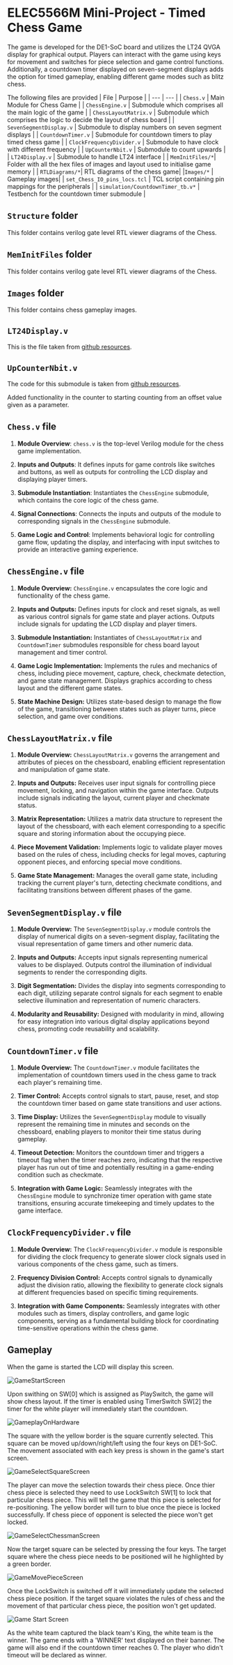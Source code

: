  # ELEC5566M Mini-Project - Timed Chess Game

The game is developed for the DE1-SoC board and utilizes the LT24 QVGA display for graphical output. Players can interact with the game using keys for movement and switches for piece selection and game control functions. Additionally, a countdown timer displayed on seven-segment displays adds the option for timed gameplay, enabling different game modes such as blitz chess.

The following files are provided
| File | Purpose |
| ---  | --- |
| `Chess.v`         | Main Module for Chess Game |
| `ChessEngine.v`     | Submodule which comprises all the main logic of the game |
| `ChessLayoutMatrix.v` | Submodule which comprises the logic to decide the layout of chess board |
| `SevenSegmentDisplay.v`       | Submodule to display numbers on seven segment displays |
| `CountdownTimer.v`       | Submodule for countdown timers to play timed chess game |
| `ClockFrequencyDivider.v`       | Submodule to have clock with different frequency |
| `UpCounterNbit.v`       | Submodule to count upwards |
| `LT24Display.v`       | Submodule to handle LT24 interface |
| `MemInitFiles/*`| Folder with all the hex files of images and layout used to initialise game memory |
| `RTLDiagrams/*`| RTL diagrams of the chess game|
|`Images/*` | Gameplay images|
| `set_Chess_IO_pins_locs.tcl`       | TCL script containing pin mappings for the peripherals |
| `simulation/CountdownTimer_tb.v*`             | Testbench for the countdown timer submodule | 

## `Structure` folder

This folder contains verilog gate level RTL viewer diagrams of the Chess.  

## `MemInitFiles` folder

This folder contains verilog gate level RTL viewer diagrams of the Chess.  

## `Images` folder

This folder contains chess gameplay images.  

## `LT24Display.v`

This is the file taken from [github resources](https://github.com/leeds-embedded-systems/ELEC5566M-Unit3-SoulSantosh/blob/main/3-2-LT24TestProject/LT24Display.v).

## `UpCounterNbit.v`

The code for this submodule is taken from [github resources](https://github.com/leeds-embedded-systems/ELEC5566M-Unit3-SoulSantosh/blob/main/3-2-LT24TestProject/LT24Top.v).  
 
 Added functionality in the counter to starting counting from an offset value given as a parameter.  

## `Chess.v` file

1. **Module Overview**: `chess.v` is the top-level Verilog module for the chess game implementation.

2. **Inputs and Outputs**: It defines inputs for game controls like switches and buttons, as well as outputs for controlling the LCD display and displaying player timers.

3. **Submodule Instantiation**: Instantiates the `ChessEngine` submodule, which contains the core logic of the chess game.

4. **Signal Connections**: Connects the inputs and outputs of the module to corresponding signals in the `ChessEngine` submodule.

5. **Game Logic and Control**: Implements behavioral logic for controlling game flow, updating the display, and interfacing with input switches to provide an interactive gaming experience.

## `ChessEngine.v` file

1. **Module Overview:** `ChessEngine.v` encapsulates the core logic and functionality of the chess game.

2. **Inputs and Outputs:** Defines inputs for clock and reset signals, as well as various control signals for game state and player actions. Outputs include signals for updating the LCD display and player timers.

3. **Submodule Instantiation:** Instantiates of `ChessLayoutMatrix` and `CountdownTimer` submodules responsible for chess board layout management and timer control.

4. **Game Logic Implementation:** Implements the rules and mechanics of chess, including piece movement, capture, check, checkmate detection, and game state management. Displays graphics according to chess layout and the different game states.

5. **State Machine Design:** Utilizes state-based design to manage the flow of the game, transitioning between states such as player turns, piece selection, and game over conditions.

## `ChessLayoutMatrix.v` file

1. **Module Overview:** `ChessLayoutMatrix.v` governs the arrangement and attributes of pieces on the chessboard, enabling efficient representation and manipulation of game state.

2. **Inputs and Outputs:** Receives user input signals for controlling piece movement, locking, and navigation within the game interface. Outputs include signals indicating the layout, current player and checkmate status.

3. **Matrix Representation:** Utilizes a matrix data structure to represent the layout of the chessboard, with each element corresponding to a specific square and storing information about the occupying piece.

4. **Piece Movement Validation:** Implements logic to validate player moves based on the rules of chess, including checks for legal moves, capturing opponent pieces, and enforcing special move conditions.

5. **Game State Management:** Manages the overall game state, including tracking the current player's turn, detecting checkmate conditions, and facilitating transitions between different phases of the game.

## `SevenSegmentDisplay.v` file

1. **Module Overview:** The `SevenSegmentDisplay.v` module controls the display of numerical digits on a seven-segment display, facilitating the visual representation of game timers and other numeric data.

2. **Inputs and Outputs:** Accepts input signals representing numerical values to be displayed. Outputs control the illumination of individual segments to render the corresponding digits.

3. **Digit Segmentation:** Divides the display into segments corresponding to each digit, utilizing separate control signals for each segment to enable selective illumination and representation of numeric characters.

4. **Modularity and Reusability:** Designed with modularity in mind, allowing for easy integration into various digital display applications beyond chess, promoting code reusability and scalability.

## `CountdownTimer.v` file

1. **Module Overview:** The `CountdownTimer.v` module facilitates the implementation of countdown timers used in the chess game to track each player's remaining time.

2. **Timer Control:** Accepts control signals to start, pause, reset, and stop the countdown timer based on game state transitions and user actions.

3. **Time Display:** Utilizes the `SevenSegmentDisplay` module to visually represent the remaining time in minutes and seconds on the chessboard, enabling players to monitor their time status during gameplay.

4. **Timeout Detection:** Monitors the countdown timer and triggers a timeout flag when the timer reaches zero, indicating that the respective player has run out of time and potentially resulting in a game-ending condition such as checkmate.

5. **Integration with Game Logic:** Seamlessly integrates with the `ChessEngine` module to synchronize timer operation with game state transitions, ensuring accurate timekeeping and timely updates to the game interface.

## `ClockFrequencyDivider.v` file

1. **Module Overview:** The `ClockFrequencyDivider.v` module is responsible for dividing the clock frequency to generate slower clock signals used in various components of the chess game, such as timers.

2. **Frequency Division Control:** Accepts control signals to dynamically adjust the division ratio, allowing the flexibility to generate clock signals at different frequencies based on specific timing requirements.

3. **Integration with Game Components:** Seamlessly integrates with other modules such as timers, display controllers, and game logic components, serving as a fundamental building block for coordinating time-sensitive operations within the chess game.

## Gameplay

When the game is started the LCD will display this screen.

![GameStartScreen](https://github.com/Bhaskarnikhilesh/DE1SoC_FPGA_Chess/assets/112621589/85ab5216-4d80-4ca8-aac2-1413fdfe707f)


Upon swithing on SW[0] which is assigned as PlaySwitch, the game will show chess layout. If the timer is enabled using TimerSwitch SW[2] the timer for the white player will immediately start the countdown.

![GameplayOnHardware](https://github.com/Bhaskarnikhilesh/DE1SoC_FPGA_Chess/assets/112621589/e7abbd4f-f014-4ed8-95ec-ff578833d22c)


The square with the yellow border is the square currently selected. This square can be moved up/down/right/left using the four keys on DE1-SoC. The movement associated with each key press is shown in the game's start screen.

![GameSelectSquareScreen](https://github.com/Bhaskarnikhilesh/DE1SoC_FPGA_Chess/assets/112621589/96513d6e-ca7b-4554-9521-b4b5177582f6)


The player can move the selection towards their chess piece. Once thier chess piece is selected they need to use LockSwitch SW[1] to lock that particular chess piece. This will tell the game that this piece is selected for re-positioning. The yellow border will turn to blue once the piece is locked successfully. If chess piece of opponent is selected the piece won't get locked.

![GameSelectChessmanScreen](https://github.com/Bhaskarnikhilesh/DE1SoC_FPGA_Chess/assets/112621589/e034dfcf-4108-497a-9bec-1b02fe659315)


Now the target square can be selected by pressing the four keys. The target square where the chess piece needs to be positioned will he highlighted by a green border.

![GameMovePieceScreen](https://github.com/Bhaskarnikhilesh/DE1SoC_FPGA_Chess/assets/112621589/84a999ff-34a6-4efe-a36a-8d664b6d15c6)


Once the LockSwitch is switched off it will immediately update the selected chess piece position. If the target square violates the rules of chess and the movement of that particular chess piece, the position won't get updated. 

![Game Start Screen](Images/GameEndScreen.png)

As the white team captured the black team's King, the white team is the winner. The game ends with a 'WINNER' text displayed on their banner. The game will also end if the countdown timer reaches 0. The player who didn't timeout will be declared as winner.
